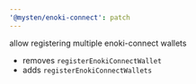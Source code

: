 ```yaml
---
'@mysten/enoki-connect': patch
---
```


allow registering multiple enoki-connect wallets

- removes `registerEnokiConnectWallet`
- adds `registerEnokiConnectWallets`
